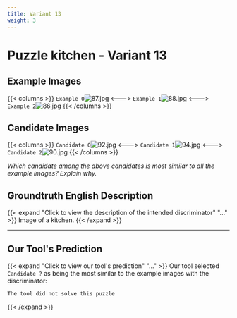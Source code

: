 ```yaml
---
title: Variant 13
weight: 3
---
```


# Puzzle kitchen - Variant 13

## Example Images
{{< columns >}}
`Example 0`![87.jpg](/natscene-data/images/87.jpg)
<--->
`Example 1`![88.jpg](/natscene-data/images/88.jpg)
<--->
`Example 2`![86.jpg](/natscene-data/images/86.jpg)
{{< /columns >}}

## Candidate Images
{{< columns >}}
`Candidate 0`![92.jpg](/natscene-data/images/92.jpg)
<--->
`Candidate 1`![94.jpg](/natscene-data/images/94.jpg)
<--->
`Candidate 2`![90.jpg](/natscene-data/images/90.jpg)
{{< /columns >}}

*Which candidate among the above candidates is most similar to all the example images? Explain why.*

## Groundtruth English Description

{{< expand "Click to view the description of the intended discriminator" "..." >}}
Image of a kitchen.
{{< /expand >}}

---



## Our Tool's Prediction

{{< expand "Click to view our tool's prediction" "..." >}}
Our tool selected `Candidate ?` as being the most similar to the example images with the discriminator:
```plaintext
The tool did not solve this puzzle
```
{{< /expand >}}
